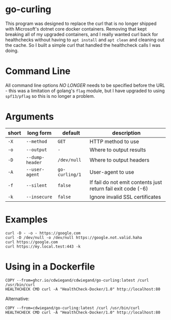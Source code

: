 # go-curling
This program was designed to replace the curl that is no longer shipped with Microsoft's dotnet core docker containers. Removing that kept breaking all of my upgraded containers, and I really wanted curl back for healthchecks without having to `apt install` and `apt clean` and cleaning out the cache. So I built a simple curl that handled the healthcheck calls I was doing.

# Command Line 
All command line options *NO LONGER* needs to be specified before the URL - this was a limitation of golang's `flag` module, but I have upgraded to using `spf13/pflag` so this is no longer a problem.

# Arguments
| short | long form | default | description |
| -- | -- | -- | -- |
| `-X` | `--method` | `GET` | HTTP method to use |
| `-o` | `--output` | `-` | Where to output results |
| `-D` | `--dump-header` | `/dev/null` | Where to output headers |
| `-A` | `--user-agent` | `go-curling/1` | User-agent to use |
| `-f` | `--silent` | `false` | If fail do not emit contents just return fail exit code (-6) |
| `-k` | `--insecure` | `false` | Ignore invalid SSL certificates |

# Examples

```
curl -D - -o - https://google.com
curl -D /dev/null -o /dev/null https://google.not.valid.haha
curl https://google.com
curl https://my.local.test:443 -k
```

# Using in a Dockerfile
```
COPY --from=ghcr.io/cdwiegand/cdwiegand/go-curling:latest /curl /usr/bin/curl
HEALTHCHECK CMD curl -A "HealthCheck-Docker/1.0" http://localhost:80
```

Alternative:
```
COPY --from=cdwiegand/go-curling:latest /curl /usr/bin/curl
HEALTHCHECK CMD curl -A "HealthCheck-Docker/1.0" http://localhost:80
```